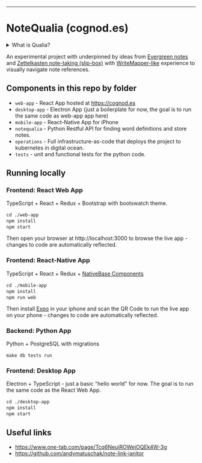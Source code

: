 ------------------------------------------------------------------------

NoteQualia (cognod.es)
======================

<details>
  <summary>What is Qualia?</summary>
  <img src="qualia.png" alt="Google Search for 'Qualia'" />
</details>


An experimental project with underpinned by ideas from [Evergreen
notes](https://notes.andymatuschak.org/) and [Zettelkasten note-taking
(slip-box)](https://blog.viktomas.com/posts/slip-box/) with
[WriteMapper-like](https://writemapper.com/) experience to visually
navigate note references.

Components in this repo by folder
---------------------------------

-   `web-app` - React App hosted at <https://cognod.es>
-   `desktop-app` - Electron App (just a boilerplate for now, the goal is to run the same code as web-app app here)
-   `mobile-app` - React-Native App for iPhone
-   `notequalia` - Python Restful API for finding word definitions and
    store notes.
-   `operations` - Full infrastructure-as-code that deploys the project
    to kubernetes in digital ocean.
-   `tests` - unit and functional tests for the python code.

Running locally
---------------

### Frontend: React Web App

TypeScript + React + Redux + Bootstrap with bootswatch theme.

``` {.sourceCode .bash}
cd ./web-app
npm install
npm start
```

Then open your browser at http://localhost:3000 to browse the live app - changes to code are automatically reflected.

### Frontend: React-Native App

TypeScript + React + Redux + [NativeBase Components](https://docs.nativebase.io/Components.html#Components)

``` {.sourceCode .bash}
cd ./mobile-app
npm install
npm run web
```


Then install [Expo](https://itunes.apple.com/app/apple-store/id982107779) in your iphone and scan the QR Code to run the live app on your phone - changes to code are automatically reflected.

### Backend: Python App

Python + PostgreSQL with migrations

``` {.sourceCode .bash}
make db tests run
```


### Frontend: Desktop App

Electron + TypeScript - just a basic "hello world" for now. The goal is to run the same code as the React Web App.

``` {.sourceCode .bash}
cd ./desktop-app
npm install
npm start
```


## Useful links


- https://www.one-tab.com/page/Tcq6NeuiROWejOQEk4W-3g
- https://github.com/andymatuschak/note-link-janitor
